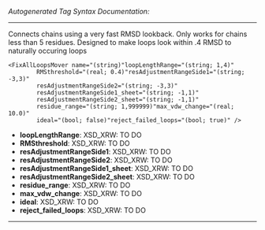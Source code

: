 _Autogenerated Tag Syntax Documentation:_

---
Connects chains using a very fast RMSD lookback. Only works for chains less than 5 residues. Designed to make loops look within .4 RMSD to naturally occuring loops

```
<FixAllLoopsMover name="(string)"loopLengthRange="(string; 1,4)"
        RMSthreshold="(real; 0.4)"resAdjustmentRangeSide1="(string; -3,3)"
        resAdjustmentRangeSide2="(string; -3,3)"
        resAdjustmentRangeSide1_sheet="(string; -1,1)"
        resAdjustmentRangeSide2_sheet="(string; -1,1)"
        residue_range="(string; 1,999999)"max_vdw_change="(real; 10.0)"
        ideal="(bool; false)"reject_failed_loops="(bool; true)" />
```

-   **loopLengthRange**: XSD_XRW: TO DO
-   **RMSthreshold**: XSD_XRW: TO DO
-   **resAdjustmentRangeSide1**: XSD_XRW: TO DO
-   **resAdjustmentRangeSide2**: XSD_XRW: TO DO
-   **resAdjustmentRangeSide1_sheet**: XSD_XRW: TO DO
-   **resAdjustmentRangeSide2_sheet**: XSD_XRW: TO DO
-   **residue_range**: XSD_XRW: TO DO
-   **max_vdw_change**: XSD_XRW: TO DO
-   **ideal**: XSD_XRW: TO DO
-   **reject_failed_loops**: XSD_XRW: TO DO

---
